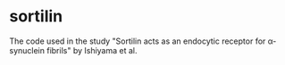 # sortilin
The code used in the study "Sortilin acts as an endocytic receptor for α-synuclein fibrils" by Ishiyama et al.
